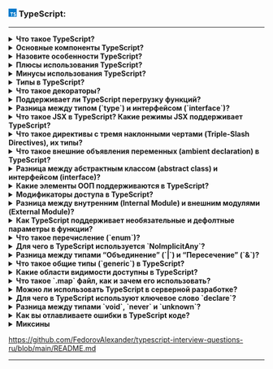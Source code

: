 <h3>
  <img src="../assets/TypeScript.png" width="16" height="16" />
  <span>TypeScript:</span>
</h3>

---
<details><summary><b>Что такое TypeScript?</b></summary>

TypeScript (TS, TScript или «тайпскрипт») — это язык программирования для веб-разработки, основанный на JavaScript.
Делает код понятнее и надежнее, добавляет статическую типизацию (переменные привязаны к конкретным типам данных), а
также может быть скомпилирован в JavaScript. TypeScript используют фронтенд- и бэкенд-разработчики.

Другими словами, TypeScript — это JavaScript ES6 с некоторыми дополнительными возможностями. JavaScript — это язык
сценариев, более похожий на Python, тогда как TypeScript — это объектно-ориентированный язык со статической типизацией,
сравнимый с Java и C#.
</details>

<details><summary><b>Основные компоненты TypeScript?</b></summary>

TypeScript включает в себя три основных компонента:

Язык. Это, с точки зрения разработчиков, самая важная часть TypeScript. «Язык» — это синтаксис, ключевые слова, всё то,
что позволяет писать программы на TypeScript.
Компилятор. TypeScript обладает компилятором с открытым исходным кодом, он является кросс-платформенным, с открытой
спецификацией, и написан на TypeScript. Компилятор выполняет преобразование TypeScript-кода в JavaScript-код. Кроме
того, если с программой что-то не так, он выдаёт сообщения об ошибках. Он позволяет объединять несколько
TypeScript-файлов в один выходной JS-файл и умеет создавать карты кода.
Вспомогательные инструменты. Вспомогательные инструменты TypeScript предназначены для облегчения процесса разработки с
его использованием в различных IDE. Среди них — Visual Studio, VS Code, Sublime, различные средства для быстрого запуска
TS-кода, и другие.

</details>

<details><summary><b>Назовите особенности TypeScript?</b></summary>
- Кроссплатформенность: Компилятор TypeScript можно установить в любой операционной системе: Windows, macOS и Linux.
- Объектно-ориентированный язык: TypeScript предоставляет все стандартные функции ООП, такие как классы, интерфейсы и модули.
- Статическая типизация: TypeScript использует статическую типизацию и помогает проверять типы во время компиляции. Таким образом, вы можете обнаружить ошибки при написании кода без запуска скрипта.
- Необязательная статическая типизация: TypeScript также допускает использование динамической типизации, если вы привыкли к ней в JavaScript.
- Манипуляции с DOM: Вы можете использовать TypeScript для управления DOM для добавления или удаления элементов клиентской веб-страницы.
</details>

<details><summary><b>Плюсы использования TypeScript?</b></summary>

- TypeScript вносит порядок в код.
- Проще дебажить код, т.к. ошибки видны до компиляции еще во время написания кода.
- Статическая типизация TypeScript делает код более читабельным и структурированным чем JavaScript.
- Возможность использования на разных платформах как в клиентских, так и в серверных проектах благодаря универсальной
  транспиляции.

</details>

<details><summary><b>Минусы использования TypeScript?</b></summary>

- Кодирование с помощью TypeScript требует длительного процесса компиляции.
- DefinitelyTyped — в некоторых случаях отсутствуют популярные библиотеки.
- .ts .d.ts .map — большое количество дополнительных файлов после компилирования ts-файла.
- Неявная статическая типизация. Если объявим переменную типа any, то никакой пользы от статической типизации не
  получим.- Шаг компиляции необходим для преобразования TypeScript в JavaScript, если мы хотим запустить приложение
  TypeScript в браузере.

</details>

<details><summary><b>Типы в TypeScript?</b></summary>

**Number:** используется для представления значений чисел. Все числа в TypeScript хранятся как значения с плавающей
запятой.

**String:** представляет собой последовательность символов, хранящуюся как код Unicode UTF-16. Строки заключаются в
одинарные или двойные кавычки.

**Boolean:** логический тип данных. Имеет значение true или false.

**Null:** Null представляет переменную, значение которой не определено.

**Undefined:** литерал, который является отправной точкой всех переменных.

**Void:** тип, присвоенный методам, не имеющим возвращаемого значения.

**Array:** представляет собой коллекцию элементов одного типа.

**Tuple (кортеж):** представляет собой массив с фиксированным количеством элементов разных типов.

**Enum (перечисление):** представляет собой набор именованных констант.

**Any:** представляет любой тип.

**Symbol**

**Never:** также представляет отсутствие значения и используется в качестве возвращаемого типа функций, которые
генерируют или возвращают ошибку.
</details>

<details><summary><b>Что такое декораторы?</b></summary>
Декоратор — это специальный вид описания, который можно присоединить к декларации класса, метода, get свойства, свойства или параметра. Декораторы используют форму @expression, то есть при использовании ставится символ @ перед именем декоратора. Хотя по сути expression может быть любая функция. Эта функция будет вызвана в процессе выполнения программы, причем вызывающий код добавит аргументы с информацией о том объекте, который был задекорирован.

Другими словами, декоратор — это способ добавить дополнительное поведение классу, функции, свойству или параметру. При
использовании, среда исполнения сначала вызовет функцию-декоратор, и только потом будет выполнен основной сценарий
объекта (если код декоратора содержит этот вызов). При наличии нескольких декораторов, они будет вызваны по очереди,
сверху вниз.

Пример:

        function MethodDecorator(targer: Object, propertyKey: string, propertyDescriptor) {
            console.log(propertyKey); //printName
            propertyDescriptor.value = function(...args: any[]) {
                return `Hello, ${args}`
            }
        }

        class User {
            name: string

            @MethodDecorator
            printName(name: string): string {
                return name
            } 
        }

        const user = new User();
        console.log(user.printName('Alex')); //Hello, Alex

https://www.youtube.com/watch?v=HU8W-oEi-EA&ab_channel=TechJavascript

https://habr.com/ru/articles/494668/

</details>

<details><summary><b>Поддерживает ли TypeScript перегрузку функций?</b></summary>
Перегрузка функции - это способ определить функцию с несколькими вариантами типов и реализаций. Перегруженная функция может иметь несколько определений, которые отличаются по количеству и типу параметров.

    function add(a: string, b: string): string;
    function add(a: number, b: number): number;
    function add(a: any, b: any): any {
        return a + b;
    }

</details>

<details><summary><b>Разница между типом (`type`) и интерфейсом (`interface`)?</b></summary>

**_Интерфейс_** – именованный тип объекта.

**_Тип_** – задаёт псевдоним для любой разновидности типа, включая примитивные, типы-объекты и пересечения.

- Тип нельзя открыть для добавления новых свойств, интерфейс всегда расширяем (extends ... {});
- Тип нельзя изменить после создания, интерфейс можно;
- Интерфейсы могут использоваться только для объявления форм объектов, а не для переименования примитивов. Оператор type
  позволяет определить новый псевдоним для существующего типа. Оператор фактически добавляет дополнительное имя для
  существующего типа. Новый тип данных при этом не создаётся;
- Интерфейсы поддерживают декларативное слияние, а псевдонимы типов нет. Объявив два или более интерфейса с одинаковыми
  идентификаторами (именами), мы получим один общий интерфейс.

https://htmlacademy.ru/blog/js/types-vs-interfaces
</details>

<details><summary><b>Что такое JSX в TypeScript? Какие режимы JSX поддерживает TypeScript?</b></summary>
JSX - это встраиваемый XML-подобный синтаксис, который позволяет создавать HTML. TypeScript поддерживает встраивание, проверку типов и компиляцию JSX непосредственно в JavaScript.

</details>

<details><summary><b>Что такое директивы с тремя наклонными чертами (Triple-Slash Directives), их типы?</b></summary>
Директивы с тройной косой чертой - это однострочные комментарии, содержащие тег XML для использования в качестве директив компилятора. Каждая директива указывает, что загружать в процессе компиляции. Директивы с тройной косой чертой работают только в верхней части своего файла и будут рассматриваться как обычные комментарии в любом другом месте файла.

    /// <reference path="..." /> - является наиболее распространенной директивой и определяет зависимость между файлами.

    /// <reference types="..." /> - похож на path, но определяет зависимость для пакета.

    /// <reference lib="..." /> - позволяет явно включить встроенный файл lib.

</details>

<details><summary><b>Что такое внешние объявления переменных (ambient declaration) в TypeScript?</b></summary>

Внешнее объявление переменной (ambient declaration) — это механизм, который позволяет сообщать компилятору TypeScript о
том, что некий исходный код существует где-то за пределами текущего файла. Внешние объявления помогают интегрировать в
TS-программы сторонние JavaScript-библиотеки.

Эти объявления делают в файле объявления типов с расширением .d.ts. Внешние переменные или модули объявляют так:

    declare module Module_Name {
    }

Файлы, в которых находится внешний код, должны быть подключены в TS-файле, использующем их, так:

    /// <reference path=" Sample.d.ts"></reference>

</details>

<details><summary><b>Разница между абстрактным классом (abstract class) и интерфейсом (interface)?</b></summary>

**_Абстрактный класс_** — это «заготовка» класса: реализовано большинство методов (включая внутренние), кроме
нескольких.

_**Интерфейс**_ — это абстрактный класс, у которого ни один метод не реализован, все они публичные и нет переменных
класса.

Интерфейс нужен обычно когда описывается только интерфейс (тавтология). Например, один класс хочет дать другому
возможность доступа к некоторым своим методам, но не хочет себя «раскрывать». Поэтому он просто реализует интерфейс.

Абстрактный класс нужен, когда нужно семейство классов, у которых есть много общего. Конечно, можно применить и
интерфейс, но тогда нужно будет писать много идентичного кода.
</details>

<details><summary><b>Какие элементы ООП поддерживаются в TypeScript?</b></summary>

- **Классы**;
- **Статические свойства и функции**: для определения статических функций и свойств используется ключевое слово static;
- **Наследование**: одним из ключевых элементов ООП является наследование, которое в TS реализуется c помощью ключевого
  слова extends. При помощи extends мы можем наследовать от базового класса и описать классы наследники;
- **Интерфейсы**: для определения кастомного типа данных без реализации в TS (и не только) используются интерфейсы.
  Чтобы объявить интерфейс, используется ключевое слово Interface;
- **Инкапсуляция**: для сокрытия внешнего доступа к состоянию объекта и управления доступом к этому состоянию, в TS
  используется два модификатора: public и private. Внутри нашего класса мы можем писать недоступные извне методы и
  манипулировать с их помощью. По умолчанию поля и методы имеют доступ public;
- **Generic**: typeScript позволяет создавать Generic-типы.

<code>function имя_функции(имя_переменной: Т): Т</code>

Где Т — тип, которым типизирована функция. Также TS поддерживает типизацию интерфейсов и классов.
</details>

<details><summary><b>Модификаторы доступа в TypeScript?</b></summary>

Модификаторы доступа позволяют сокрыть состояние объекта от внешнего доступа и управлять доступом к этому состоянию. В
TypeScript три модификатора: **_public, protected и private_**.

По умолчанию все члены класса в TypeScript являются **public** (общедоступными). Доступ к ним можно получить где угодно
без каких-либо ограничений.

Если же к свойствам и методам применяется модификатор **private**, то к ним нельзя будет обратиться извне при создании
объекта данного класса;

Модификатор **protected** определяет поля и методы, которые из вне класса видны только в классах-наследниках;
</details>

<details><summary><b>Разница между внутренним (Internal Module) и внешним модулями (External Module)?</b></summary>

**Внешний модуль**

Например. В файле main.d.ts:

    import log = module("log");
    log.message("hello");

Этот ссылается на внешний модуль log, который определен в файле log.ts.

    export function message(s: string) {
        console.log(s);
    }

**Внутренний модуль**

В этом файле есть два внутренних модуля X.Y.Z.

    module A.B.C {
        import XYZ = X.Y.Z;
        export function ping(x: number) {
            if (x > 0) {
                XYZ.pong(x – 1)
            };
        }
    }

    module X.Y.Z {
        import ABC = A.B.C;
        export function pong(x: number) {
            if (x > 0) {
                ABC.ping(x – 1)
            };
        }
    }

</details>

<details><summary><b>Как TypeScript поддерживает необязательные и дефолтные параметры в функции?</b></summary>

В TS можно пометить параметр как **_опциональный_** с помощью ?:

    function f(x?: number) {
        // ...
    }
    f() // OK
    f(10) // OK

Несмотря на то, что тип параметра определен как number, параметр x на самом деле имеет тип number | undefined, поскольку
неопределенные параметры в JS получают значение undefined.

Мы также можем указать **_"дефолтный" параметр_** (параметр по умолчанию):

    function f(x = 10) {
        // ...
    }

Теперь в теле функции f параметр x будет иметь тип number, поскольку любой аргумент со значением undefined будет заменен
на 10. Обратите внимание: явная передача undefined означает "отсутствующий" аргумент.
</details>

<details><summary><b>Что такое перечисление (`enum`)?</b></summary>
В TypeScript enum представляют собой структуры данных постоянной длины, которые содержат набор констант. 

Enum полезны при присвоении свойств или значений, которые могут быть только определенным количеством возможных значений.
Одним из распространенных примеров является значение масти одной карты в колоде игральных карт. Есть только 4 масти и не
существует других возможных значений, и эти значения вряд ли изменятся. По этой причине enum было бы эффективным и ясным
способом описания возможных мастей карты.

    enum Direction {
        Clubs = "Clubs",
        Diamonds = "Diamonds",
        Hearts = "Hearts",
        Spades = "Spades"
    }

</details>

<details><summary><b>Для чего в TypeScript используется `NoImplicitAny`?</b></summary>
Если вы не опишите какой-либо параметр функции, TypeScript присваивает значение any и двигается дальше. Это по существу отключает проверку типов в таких случаях, чего и ожидает разработчик JavaScript. Но это может застать врасплох людей, которые хотят более высокой надёжности. Следовательно, есть опция noImplicitAny, которая при включении будет отмечать случаи, когда тип не может быть определен, например:

    function log(someArg) {
        // Ошибка : someArg имеет неявный тип any
        sendDataToServer(someArg);
    }

Указывается параметр в tsconfig.json файле:

    {
        "compilerOptions": {
            "noImplicitAny": true,
            ...
        }
    }

</details>

<details><summary><b>Разница между типами “Объединение” (`|`) и “Пересечение” (`&`)?</b></summary>

**_Объединение (Union)_** - это мощный механизм, позволяющий создавать из множества существующих типов логическое
условие, по которому данные могут принадлежать только к одному из указанных типов. Объединение указывается с помощью
оператора прямой черты |, по обе стороны которой располагаются типы данных.

Переменной, которой был указан тип объединения A или B или C, может быть присвоено значение, принадлежащее к одному из
трех типов.

    class A {
        a: number;
    }
    class B {
        b: string;
    }
    class C {
        c: boolean;
    }

    // значение может принадлежать только одному типу (A или B или C)
    let identifier: A | B | C;

**_Пересечение (Intersection)_** — ещё один мощный механизм TypeScript, который позволяет рассматривать множество типов
данных как единое целое. Пересечение указывается с помощью оператора амперсанда &, по обе стороны которого указываются
типы данных.

Переменной, которой был указан тип пересечение A и B и С, должно быть присвоено значение, принадлежащее к типам A и B и
C одновременно. Другими словами, значение должно обладать всеми обязательными признаками каждого типа, определяющего
пересечение.

    class A {
        a: number;
    }
    class B {
        b: string;
    }
    class C {
        c: boolean;
    }

    let name: A & B & C; // значение должно принадлежать ко всем типам одновременно

</details>

<details><summary><b>Что такое общие типы (`generic`) в TypeScript?</b></summary>

Обобщённые типы (generics) позволяют создавать компоненты или функции, которые могут работать с различными типами, а не
с каким-то одним.

    //1
    function identity<T>(arg: T): T {
	    return arg;
    }

    let output1 = identity<string>("myString");
    let output2 = identity<number>(100);


    //2
    const AC1 = (age: number) => ({type: 'SET-AGE', age});
    const AC1 = ReturnType<typeof AC1> //создай тип функции AC1 и верни возвращаемый тип


    //3 (ConditionalTypes)
    type HipHopType<T> = T extends 'user' ? UserType : ProtoType;
    
    type MyReturnType<T> = T extends (...args: any) => infer R ? R : never; //infer – определи тип
    
    type SameType<T> = T extends {[key: string]: infer U} ? U : never;

https://www.youtube.com/watch?v=RKrkQxFYJ1c&t=25s&ab_channel=IT-KAMASUTRA
</details>

<details><summary><b>Какие области видимости доступны в TypeScript?</b></summary>

**Глобальная:** определяется вне любого класса и может использоваться в любом месте программы.

**Область видимости функции / класса:** переменные, определенные в функции или классе, могут использоваться в любом
месте в пределах этой области.

**Локальная область действия / блок кода:** переменные, определенные в локальной области видимости, могут использоваться
в любом месте этого блока.
</details>

<details><summary><b>Что такое `.map` файл, как и зачем его использовать?</b></summary>

Файл map - это исходная карта, которая показывает, как исходный код TypeScript был интерпретирован в пригодный для
использования код JavaScript. Они помогают упростить отладку, поскольку вы можете отловить любое странное поведение
компилятора.

Инструменты отладки также могут использовать эти файлы, чтобы вы могли редактировать базовый TypeScript, а не
создаваемый файл JavaScript.

    {
        "version":3,
        "file":"index.js",
        "sourceRoot":"",
        "sources":["../src/index.ts"],
        "names":[],
        "mappings":"AAAA,OAAO,EAAE,QAAQ,EAAE,MAAM,aAAa,CAAC;AAEvC,SAAS,SAAS;IACd,MAAM,OAAO,GAAG,QAAQ,CAAC,aAAa,CAAC,KAAK,CAAC,CAAC;",
        "sourcesContent": []
    }

Обычно, имя map-файла складывается из имени скрипта, к которому он относится, с добавлением расширения ".map", bundle.js
— bundle.js.map. Это обычный json-файл со следующими полями:

- «version» — версия Source Maps;
- «file» — (опционально) имя сгенерированного файла, к которому относится текущий map-файл;
- «sourceRoot» — (опционально) префикс для путей к файлам-исходникам;
- «sources» — список путей к файлам-исходникам (разрешаются аналогично адресам src тега script, можно использовать file:
  //.);
- «names» — список имен переменных и функций, которые подверглись изменению в сгенерированном файле;
- «mappings» — координаты отображения переменных и функций исходных файлов на сгенерированный файл в формате Base64 VLQ;
- «sourcesContent» — (опционально) в случае self-contained map-файла список строк, каждая из которых содержит исходный
  текст файла из sources;

Код файлов-исходников можно включить непосредственно в map-файл в поле «sourcesContent», при наличии этого поля
необходимость в их отдельной загрузке отпадает. В этом случае названия файлов в «sources» не отражают их реального
адреса и могут быть совершенно произвольными. Именно поэтому, вы можете видеть во вкладке Sources DevTools такие
странные «протоколы»: webpack://, ng:// и т.д

</details>

<details><summary><b>Можно ли использовать TypeScript в серверной разработке?</b></summary>

Программы, написанные на TypeScript, подходят не только для фронтенд-разработки, но и для создания серверных приложений.
Например, на TS можно писать программы для платформы Node.js. Это даёт программисту дополнительные средства по контролю
типов и позволяет использовать другие возможности языка. Для создания серверных приложений на TS нужно лишь наладить
правильный процесс обработки кода, на вход которого поступают TypeScript-файлы, а на выходе получаются JavaScript-файлы,
подходящие для выполнения их в Node.js. Для того чтобы организовать такую среду, сначала надо установить компилятор
TypeScript:

    npm i -g typescript

Параметры компилятора задают с помощью файла tsconfig.json, который определяет, кроме прочего, цель компиляции и место,
в которое нужно поместиться готовые JS-файлы. В целом, этот файл очень похож на конфигурационные файлы babel или
webpack:

    {
        "compilerOptions": {
            "target": "es5",
            "module": "commonjs",
            "declaration": true,
            "outDir": "build"
        }   
    }

Теперь, при условии, что компилятору есть что обрабатывать, нужно его запустить:

    tsc

И, наконец, учитывая то, что JS-файлы, пригодные для выполнения в среде Node.js, находятся в папке build, надо выполнить
такую команду, находясь в корневой директории проекта:

    node build/index.js

</details>

<details><summary><b>Для чего в TypeScript используют ключевое слово `declare`?</b></summary>
Ключевое слово declare используется в TypeScript для объявления переменных, источником которых может служить некий файл, не являющийся TypeScript-файлом.

Например, представим, что у нас имеется библиотека, которая называется myLibrary. У неё нет файла с объявлениями типов
TypeScript, у неё имеется лишь пространство имён myLibrary в глобальном пространстве имён. Если вы хотите использовать
эту библиотеку в своём TS-коде, вы можете использовать следующую конструкцию:

    declare var myLibrary;

TypeScript назначит переменной myLibrary тип any. Проблема тут заключается в том, что у вас не будет, во время
разработки, интеллектуальных подсказок по этой библиотеке, хотя использовать её в своём коде вы сможете. В этой ситуации
можно воспользоваться и другим подходом, ведущим к тому же результату. Речь идёт об использовании переменной типа any:

    var myLibrary: any;

И в том и в другом случае при компиляции TS-кода в JavaScript, получится одно и то же, но вариант с использованием
ключевого слова declare отличается лучшей читабельностью. Применение этого ключевого слова приводит к созданию так
называемого внешнего объявления переменной (ambient declaration).
</details>

<details><summary><b>Разница между типами `void`, `never` и `unknown`?</b></summary>

**_void_** – этот тип означает отсутствие конкретного типа. Основное предназначение — явно указывать на то, что у
функции или метода отсутствует возвращаемое значение (либо return нет, либо он пустой);

**_never_** – служит для указания того, что какие-либо операции никогда не будут выполнены, например, если функция
выбрасывает исключение (throw new Error("")). Тип never можно указать только той функции, из которой программа
действительно никогда не сможет выйти;

**_unknown_** – является типобезопасным аналогом типа any, но запрещает делать любые операции. Все типы совместимы с
типом unknown, в то время как сам тип unknown совместим только с самим собой и типом any.
</details>

<details><summary><b>Как вы отлавливаете ошибки в TypeScript коде?</b></summary>

- try/catch
- tsconfig.json флаг "strict": true, который включает сразу несколько проверок

https://medium.com/nuances-of-programming/%D0%BF%D1%80%D0%BE%D1%84%D0%B5%D1%81%D1%81%D0%B8%D0%BE%D0%BD%D0%B0%D0%BB%D1%8C%D0%BD%D0%B0%D1%8F-%D0%BE%D0%B1%D1%80%D0%B0%D0%B1%D0%BE%D1%82%D0%BA%D0%B0-%D0%BE%D1%88%D0%B8%D0%B1%D0%BE%D0%BA-%D0%B2-typescript-c2e187a4efb5
</details>

<details><summary><b>Миксины</b></summary>

В TypeScript нельзя наследовать или расширять более одного класса, но миксины позволяют обойти это ограничение.

Миксины создают разделяемые классы, которые можно объединять и, таким образом, формировать единый класс, содержащий все методы и свойства.

[Миксин] - это функция, которая
- берет конструктор
- создает класс, расширяющий этот конструктор новыми функциями
- возвращает новый класс

Подробный пример:

    // Требуется для всех миксинов
    type Constructor<T = {}> = new (...args: any[]) => T;
    
    ////////////////////
    // Примеры миксинов
    ////////////////////
    
    // Миксин, который добавляет свойство
    function Timestamped<TBase extends Constructor>(
      Base: TBase
    ) {
      return class extends Base {
        timestamp = Date.now();
      };
    }
    
    // миксин, который добавляет свойство и методы
    function Activatable<TBase extends Constructor>(
      Base: TBase
    ) {
      return class extends Base {
        isActivated = false;
    
        activate() {
          this.isActivated = true;
        }
    
        deactivate() {
          this.isActivated = false;
        }
      };
    }
    
    ////////////////////
    // Использование для создания классов
    ////////////////////
    
    // Простой класс
    class User {
      name = '';
    }
    
    // Пользователь с отметкой времени
    const TimestampedUser = Timestamped(User);
    
    // Пользователь с отметкой времени и доступный для активации
    const TimestampedActivatableUser = Timestamped(
      Activatable(User)
    );
    
    ////////////////////
    // Использование созданных классов
    ////////////////////
    
    const timestampedUserExample = new TimestampedUser();
    console.log(timestampedUserExample.timestamp);
    
    const timestampedActivatableUserExample = new TimestampedActivatableUser();
    console.log(timestampedActivatableUserExample.timestamp);
    console.log(timestampedActivatableUserExample.isActivated);
    https://scriptdev.ru/book/types/mixins/
    
</details>

https://github.com/FedorovAlexander/typescript-interview-questions-ru/blob/main/README.md

---
